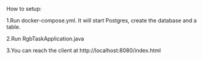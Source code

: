 How to setup:

1.Run docker-compose.yml. It will start Postgres, create the database and a table.


2.Run RgbTaskApplication.java


3.You can reach the client at http://localhost:8080/index.html
